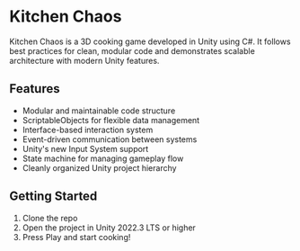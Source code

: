 # Kitchen Chaos

Kitchen Chaos is a 3D cooking game developed in Unity using C#. It follows best practices for clean, modular code and demonstrates scalable architecture with modern Unity features.

## Features
- Modular and maintainable code structure
- ScriptableObjects for flexible data management
- Interface-based interaction system
- Event-driven communication between systems
- Unity's new Input System support
- State machine for managing gameplay flow
- Cleanly organized Unity project hierarchy

## Getting Started
1. Clone the repo
2. Open the project in Unity 2022.3 LTS or higher
3. Press Play and start cooking!
